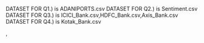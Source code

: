 DATASET FOR Q1.) is ADANIPORTS.csv
DATASET FOR Q2.) is Sentiment.csv
DATASET FOR Q3.) is ICICI_Bank.csv,HDFC_Bank.csv,Axis_Bank.csv
DATASET FOR Q4.) is Kotak_Bank.csv

,
